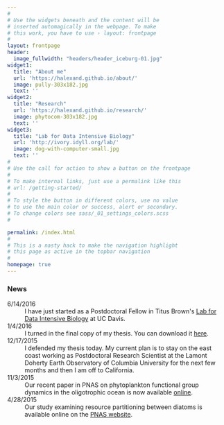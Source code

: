 ```yaml
---
#
# Use the widgets beneath and the content will be
# inserted automagically in the webpage. To make
# this work, you have to use › layout: frontpage
#
layout: frontpage
header:
  image_fullwidth: "headers/header_iceburg-01.jpg"
widget1:
  title: "About me"
  url: 'https://halexand.github.io/about/'
  image: pully-303x182.jpg
  text: ''
widget2:
  title: "Research"
  url: 'https://halexand.github.io/research/'
  image: phytocom-303x182.jpg
  text: ''
widget3:
  title: "Lab for Data Intensive Biology"
  url: 'http://ivory.idyll.org/lab/'
  image: dog-with-computer-small.jpg
  text: ''
#
# Use the call for action to show a button on the frontpage
#
# To make internal links, just use a permalink like this
# url: /getting-started/
#
# To style the button in different colors, use no value
# to use the main color or success, alert or secondary.
# To change colors see sass/_01_settings_colors.scss
#

permalink: /index.html
#
# This is a nasty hack to make the navigation highlight
# this page as active in the topbar navigation
#
homepage: true
---
```


<h3>News</h3>
<dl>
 <dt>6/14/2016</dt>
 <dd>I have just started as a Postdoctoral Fellow in Titus Brown's <a href="http://ivory.idyll.org/lab/">Lab for Data Intensive Biology</a> at UC Davis. </dd>
 <dt>1/4/2016</dt>
 <dd>I turned in the final copy of my thesis. You can download it <a href="downloads/Alexander_Thesis_Final.pdf">here</a>.  </dd>
<dt>12/17/2015</dt>
 <dd>I defended my thesis today. My current plan is to stay on the east coast working as Postdoctoral Research Scientist at the Lamont Doherty Earth Observatory of Columbia University for the next few months and then I am off to California. </dd>
<dt>11/3/2015</dt>
 <dd>Our recent paper in PNAS on phytoplankton functional group dynamics in the oligotrophic ocean is now available <a href="http://www.pnas.org/content/112/44/E5972.full">online</a>. </dd>
  <dt>4/28/2015</dt>
 <dd>Our study examining resource partitioning between diatoms is available online on the <a href="http://www.pnas.org/content/112/17/E2182.long">PNAS website</a>. </dd>

</dl>


<script>
 (function(i,s,o,g,r,a,m){i['GoogleAnalyticsObject']=r;i[r]=i[r]||function(){
 (i[r].q=i[r].q||[]).push(arguments)},i[r].l=1*new Date();a=s.createElement(o),
 m=s.getElementsByTagName(o)[0];a.async=1;a.src=g;m.parentNode.insertBefore(a,m)
 })(window,document,'script','//www.google-analytics.com/analytics.js','ga');

 ga('create', 'UA-65421302-1', 'auto');
 ga('send', 'pageview');

</script>
